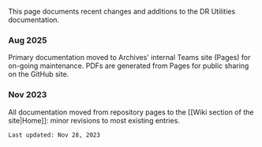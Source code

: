This page documents recent changes and additions to the DR Utilities documentation.

### Aug 2025
Primary documentation moved to Archives' internal Teams site (Pages) for on-going maintenance. PDFs are generated from Pages for public sharing on the GitHub site.

### Nov 2023
All documentation moved from repository pages to the [[Wiki section of the site|Home]]: minor revisions to most existing entries.

```
Last updated: Nov 28, 2023
```
